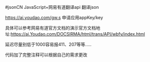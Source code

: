 #jsonCN
JavaScript+网易有道翻译api 翻译json

https://ai.youdao.com/gw.s   申请应用appKey/key

具体可以参考网易有道官方文档的演示官方文档地址:https://ai.Youdao.com/DOCSIRMA/html/trans/API/wbfy/index.html

延迟尽量别低于1000容易报411、207等等.....

代码加了完整注释可以根据自己的需求更改
